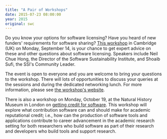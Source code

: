 ```yaml
---
title: "A Pair of Workshops"
date: 2015-07-23 08:00:00
year: 2015
original: swc
---
```

<p>
  Do you know your options for software licensing?
  Have you heard of new funders' requirements for software sharing?
  <a href="http://www.data.cam.ac.uk/events/how-license-your-software-and-meet-funders-expectations-sharing-research-data">This workshop</a>
  in Cambridge (UK) on Monday, September 14,
  is your chance to get expert advice on these and other questions about software licensing.
  Speakers include Neil Chue Hong, the Director of the Software Sustainability Institute,
  and Shoaib Sufi, the SSI's Community Leader.
</p>
<p>
  The event is open to everyone and you are welcome to bring your questions to the workshop.
  There will lots of opportunities to discuss your queries at the sessions and during the dedicated networking lunch.
  For more information,
  please see
  <a href="http://www.data.cam.ac.uk/events/how-license-your-software-and-meet-funders-expectations-sharing-research-data">the workshop's website</a>.
</p>
<p>
  There is also a workshop on Monday, October 19, at the Natural History Museum in London
  on <a href="http://www.software.ac.uk/software-credit">getting credit for software</a>.
  This workshop will explore what contribution software can and should make for academic reputational credit;
  i.e.,
  how can the production of software tools and applications contribute to career advancement in the academic research setting
  for both researchers who build software as part of their research and developers who build tools and support research.
</p>
